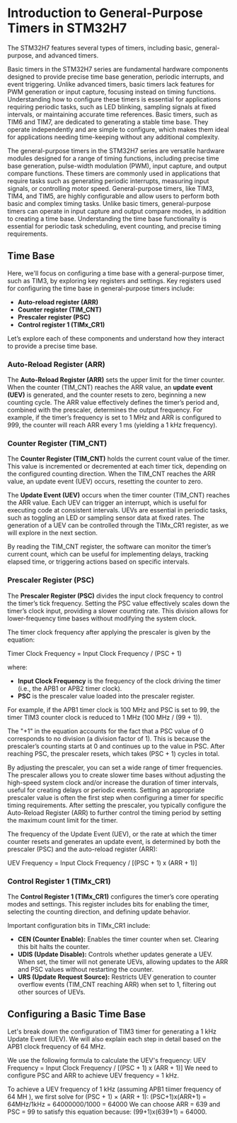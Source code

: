 # Introduction to General-Purpose Timers in STM32H7

The STM32H7 features several types of timers, including basic, general-purpose, and advanced timers. 

Basic timers in the STM32H7 series are fundamental hardware components designed to provide precise time base generation, periodic interrupts, and event triggering. Unlike advanced timers, basic timers lack features for PWM generation or input capture, focusing instead on timing functions. Understanding how to configure these timers is essential for applications requiring periodic tasks, such as LED blinking, sampling signals at fixed intervals, or maintaining accurate time references. Basic timers, such as TIM6 and TIM7, are dedicated to generating a stable time base. They operate independently and are simple to configure, which makes them ideal for applications needing time-keeping without any additional complexity.

The general-purpose timers in the STM32H7 series are versatile hardware modules designed for a range of timing functions, including precise time base generation, pulse-width modulation (PWM), input capture, and output compare functions. These timers are commonly used in applications that require tasks such as generating periodic interrupts, measuring input signals, or controlling motor speed. 
General-purpose timers, like TIM3, TIM4, and TIM5, are highly configurable and allow users to perform both basic and complex timing tasks. Unlike basic timers, general-purpose timers can operate in input capture and output compare modes, in addition to creating a time base. Understanding the time base functionality is essential for periodic task scheduling, event counting, and precise timing requirements.


## Time Base

Here, we'll focus on configuring a time base with a general-purpose timer, such as TIM3, by exploring key registers and settings. Key registers used for configuring the time base in general-purpose timers include:

- **Auto-reload register (ARR)**
- **Counter register (TIM_CNT)**
- **Prescaler register (PSC)**
- **Control register 1 (TIMx_CR1)**

Let’s explore each of these components and understand how they interact to provide a precise time base.

### Auto-Reload Register (ARR)

The **Auto-Reload Register (ARR)** sets the upper limit for the timer counter. When the counter (TIM_CNT) reaches the ARR value, an **update event (UEV)** is generated, and the counter resets to zero, beginning a new counting cycle. The ARR value effectively defines the timer’s period and, combined with the prescaler, determines the output frequency.
For example, if the timer’s frequency is set to 1 MHz and ARR is configured to 999, the counter will reach ARR every 1 ms (yielding a 1 kHz frequency).



### Counter Register (TIM_CNT)

The **Counter Register (TIM_CNT)** holds the current count value of the timer. This value is incremented or decremented at each timer tick, depending on the configured counting direction. When the TIM_CNT reaches the ARR value, an update event (UEV) occurs, resetting the counter to zero. 

The **Update Event (UEV)** occurs when the timer counter (TIM_CNT) reaches the ARR value. Each UEV can trigger an interrupt, which is useful for executing code at consistent intervals. UEVs are essential in periodic tasks, such as toggling an LED or sampling sensor data at fixed rates.
The generation of a UEV can be controlled through the TIMx_CR1 register, as we will explore in the next section.

By reading the TIM_CNT register, the software can monitor the timer’s current count, which can be useful for implementing delays, tracking elapsed time, or triggering actions based on specific intervals.

### Prescaler Register (PSC)

The **Prescaler Register (PSC)** divides the input clock frequency to control the timer’s tick frequency. Setting the PSC value effectively scales down the timer’s clock input, providing a slower counting rate. This division allows for lower-frequency time bases without modifying the system clock.

The timer clock frequency after applying the prescaler is given by the equation:


Timer Clock Frequency = Input Clock Frequency / (PSC + 1)

where:
- **Input Clock Frequency** is the frequency of the clock driving the timer (i.e., the APB1 or APB2 timer clock).
- **PSC** is the prescaler value loaded into the prescaler register.

For example, if the APB1 timer clock is 100 MHz and PSC is set to 99, the timer TIM3 counter clock is reduced to 1 MHz (100 MHz / (99 + 1)).

The "+1" in the equation accounts for the fact that a PSC value of 0 corresponds to no division (a division factor of 1). This is because the prescaler’s counting starts at 0 and continues up to the value in PSC. After reaching PSC, the prescaler resets, which takes (PSC + 1) cycles in total.

By adjusting the prescaler, you can set a wide range of timer frequencies. The prescaler allows you to create slower time bases without adjusting the high-speed system clock and/or increase the duration of timer intervals, useful for creating delays or periodic events.
Setting an appropriate prescaler value is often the first step when configuring a timer for specific timing requirements. After setting the prescaler, you typically configure the Auto-Reload Register (ARR) to further control the timing period by setting the maximum count limit for the timer. 

The frequency of the Update Event (UEV), or the rate at which the timer counter resets and generates an update event, is determined by both the prescaler (PSC) and the auto-reload register (ARR):

UEV Frequency = Input Clock Frequency / [(PSC + 1) x (ARR + 1)]


### Control Register 1 (TIMx_CR1)

The **Control Register 1 (TIMx_CR1)** configures the timer’s core operating modes and settings. This register includes bits for enabling the timer, selecting the counting direction, and defining update behavior.

Important configuration bits in TIMx_CR1 include:

- **CEN (Counter Enable):** Enables the timer counter when set. Clearing this bit halts the counter.
- **UDIS (Update Disable):** Controls whether updates generate a UEV. When set, the timer will not generate UEVs, allowing updates to the ARR and PSC values without restarting the counter.
- **URS (Update Request Source):** Restricts UEV generation to counter overflow events (TIM_CNT reaching ARR) when set to 1, filtering out other sources of UEVs.


## Configuring a Basic Time Base

Let's break down the configuration of TIM3 timer for generating a 1 kHz Update Event (UEV). We will also explain each step in detail based on the APB1 clock frequency of 64 MHz.

We use the following formula to calculate the UEV's frequency:
UEV Frequency = Input Clock Frequency / [(PSC + 1) x (ARR + 1)]
We need to configure PSC and ARR to achieve UEV frequency = 1 kHz.

To achieve a UEV frequency of 1 kHz (assuming APB1 tiimer frequency of 64 MH ), we first solve for (PSC + 1) × (ARR + 1):
(PSC+1)x(ARR+1) = 64MHz/1kHz = 64000000/1000 = 64000
We can choose ARR = 639 and PSC = 99 to satisfy this equation because:
(99+1)x(639+1) = 64000.






